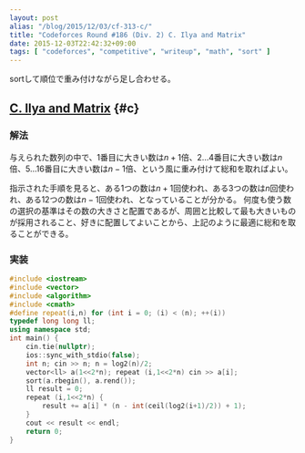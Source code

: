 ```yaml
---
layout: post
alias: "/blog/2015/12/03/cf-313-c/"
title: "Codeforces Round #186 (Div. 2) C. Ilya and Matrix"
date: 2015-12-03T22:42:32+09:00
tags: [ "codeforces", "competitive", "writeup", "math", "sort" ]
---
```


sortして順位で重み付けながら足し合わせる。

## [C. Ilya and Matrix](http://codeforces.com/contest/313/problem/C) {#c}

### 解法

与えられた数列の中で、$1$番目に大きい数は$n+1$倍、$2 \dots 4$番目に大きい数は$n$倍、$5 \dots 16$番目に大きい数は$n-1$倍、という風に重み付けて総和を取ればよい。

指示された手順を見ると、ある$1$つの数は$n+1$回使われ、ある$3$つの数は$n$回使われ、ある$12$つの数は$n-1$回使われ、となっていることが分かる。
何度も使う数の選択の基準はその数の大きさと配置であるが、周囲と比較して最も大きいものが採用されること、好きに配置してよいことから、上記のように最適に総和を取ることができる。

### 実装

``` c++
#include <iostream>
#include <vector>
#include <algorithm>
#include <cmath>
#define repeat(i,n) for (int i = 0; (i) < (n); ++(i))
typedef long long ll;
using namespace std;
int main() {
    cin.tie(nullptr);
    ios::sync_with_stdio(false);
    int n; cin >> n; n = log2(n)/2;
    vector<ll> a(1<<2*n); repeat (i,1<<2*n) cin >> a[i];
    sort(a.rbegin(), a.rend());
    ll result = 0;
    repeat (i,1<<2*n) {
        result += a[i] * (n - int(ceil(log2(i+1)/2)) + 1);
    }
    cout << result << endl;
    return 0;
}
```
